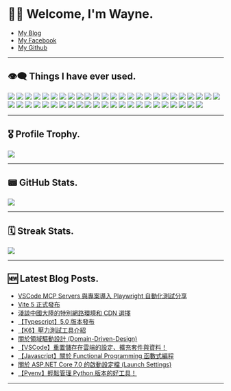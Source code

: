 # 🧑‍💻 Welcome, I'm Wayne.

- [My Blog](https://wayne-blog.com/)  
- [My Facebook](https://www.facebook.com/profile.php?id=100087148375405)  
- [My Github](https://github.com/wjdesign)  

---

## 👁‍🗨 Things I have ever used.  

![](https://img.shields.io/badge/JavaScript-323330?style=for-the-badge&logo=javascript&logoColor=F7DF1E) ![](https://img.shields.io/badge/TypeScript-007ACC?style=for-the-badge&logo=typescript&logoColor=white) ![](https://img.shields.io/badge/Python-FFD43B?style=for-the-badge&logo=python&logoColor=blue) ![](https://img.shields.io/badge/C%23-239120?style=for-the-badge&logo=c-sharp&logoColor=white) ![](https://img.shields.io/badge/Dart-0175C2?style=for-the-badge&logo=dart&logoColor=white) ![](https://img.shields.io/badge/Vue.js-35495E?style=for-the-badge&logo=vuedotjs&logoColor=4FC08D) ![](https://img.shields.io/badge/nuxt.js-00C58E?style=for-the-badge&logo=nuxtdotjs&logoColor=white) ![](https://img.shields.io/badge/Node.js-339933?style=for-the-badge&logo=nodedotjs&logoColor=white) ![](https://img.shields.io/badge/npm-CB3837?style=for-the-badge&logo=npm&logoColor=white) ![](https://img.shields.io/badge/Yarn-2C8EBB?style=for-the-badge&logo=yarn&logoColor=white) ![](https://img.shields.io/badge/React-20232A?style=for-the-badge&logo=react&logoColor=61DAFB) ![](https://img.shields.io/badge/Vuetify-1867C0?style=for-the-badge&logo=vuetify&logoColor=white) ![](https://img.shields.io/badge/Webpack-8DD6F9?style=for-the-badge&logo=Webpack&logoColor=white) ![](https://img.shields.io/badge/Vite-B73BFE?style=for-the-badge&logo=vite&logoColor=FFD62E) ![](https://img.shields.io/badge/CSS3-1572B6?style=for-the-badge&logo=css3&logoColor=white) ![](https://img.shields.io/badge/Pug-E3C29B?style=for-the-badge&logo=pug&logoColor=black) ![](https://img.shields.io/badge/Hugo-FF4088?style=for-the-badge&logo=hugo&logoColor=white) ![](https://img.shields.io/badge/GitHub%20Pages-222222?style=for-the-badge&logo=GitHub%20Pages&logoColor=white) ![](https://img.shields.io/badge/Electron-2B2E3A?style=for-the-badge&logo=electron&logoColor=9FEAF9) ![](https://img.shields.io/badge/Docker-2CA5E0?style=for-the-badge&logo=docker&logoColor=white) ![](https://img.shields.io/badge/conda-342B029.svg?&style=for-the-badge&logo=anaconda&logoColor=white) ![](https://img.shields.io/badge/Bootstrap-563D7C?style=for-the-badge&logo=bootstrap&logoColor=white) ![](https://img.shields.io/badge/Babel-F9DC3E?style=for-the-badge&logo=babel&logoColor=white) ![](https://img.shields.io/badge/kubernetes-326ce5.svg?&style=for-the-badge&logo=kubernetes&logoColor=white) ![](https://img.shields.io/badge/Postman-FF6C37?style=for-the-badge&logo=Postman&logoColor=white) ![](https://img.shields.io/badge/rollup%20js-EC4A3F?style=for-the-badge&logo=rollup.js&logoColor=white) ![](https://img.shields.io/badge/Tailwind_CSS-38B2AC?style=for-the-badge&logo=tailwind-css&logoColor=white) ![](https://img.shields.io/badge/ts--node-3178C6?style=for-the-badge&logo=ts-node&logoColor=white) ![](https://img.shields.io/badge/Nginx-009639?style=for-the-badge&logo=nginx&logoColor=white) ![](https://img.shields.io/badge/Svelte-4A4A55?style=for-the-badge&logo=svelte&logoColor=FF3E00) ![](https://img.shields.io/badge/Sass-CC6699?style=for-the-badge&logo=sass&logoColor=white) ![](https://img.shields.io/badge/Microsoft-666666?style=for-the-badge&logo=microsoft&logoColor=white) ![](https://img.shields.io/badge/.NET-512BD4?style=for-the-badge&logo=dotnet&logoColor=white) ![](https://img.shields.io/badge/NuGet-004880?style=for-the-badge&logo=nuget&logoColor=white) ![](https://img.shields.io/badge/redis-CC0000.svg?&style=for-the-badge&logo=redis&logoColor=white) ![](https://img.shields.io/badge/Flutter-02569B?style=for-the-badge&logo=flutter&logoColor=white) ![](https://img.shields.io/badge/Markdown-000000?style=for-the-badge&logo=markdown&logoColor=white) ![](https://img.shields.io/badge/jQuery-0769AD?style=for-the-badge&logo=jquery&logoColor=white) ![](https://img.shields.io/badge/VSCode-0078D4?style=for-the-badge&logo=visual%20studio%20code&logoColor=white) ![](https://img.shields.io/badge/Visual_Studio-5C2D91?style=for-the-badge&logo=visual%20studio&logoColor=white) ![](https://img.shields.io/badge/Visual_Studio_Code-0078D4?style=for-the-badge&logo=visual%20studio%20code&logoColor=white) ![](https://img.shields.io/badge/Xcode-007ACC?style=for-the-badge&logo=Xcode&logoColor=white) ![](https://img.shields.io/badge/VIM-%2311AB00.svg?&style=for-the-badge&logo=vim&logoColor=white) ![](https://img.shields.io/badge/eslint-3A33D1?style=for-the-badge&logo=eslint&logoColor=white) ![](https://img.shields.io/badge/prettier-1A2C34?style=for-the-badge&logo=prettier&logoColor=F7BA3E) ![](https://img.shields.io/badge/stylelint-000?style=for-the-badge&logo=stylelint&logoColor=white) ![](https://img.shields.io/badge/GitHub-100000?style=for-the-badge&logo=github&logoColor=white) ![](https://img.shields.io/badge/GitLab-330F63?style=for-the-badge&logo=gitlab&logoColor=white) 

---

## 🎖︎ Profile Trophy.  

![](https://github-profile-trophy.vercel.app/?username=wjdesign&theme=darkhub)  

---

## 📟 GitHub Stats.  

![](https://github-readme-stats.vercel.app/api?username=wjdesign&theme=onedark)  

---

## 🗓️ Streak Stats.  

![](https://streak-stats.demolab.com/?user=wjdesign&theme=dark)  

---

## 🆕 Latest Blog Posts.  

<!-- BLOG-POST-LIST:START -->
- [VSCode MCP Servers 與專案導入 Playwright 自動化測試分享](https://wayne-blog.com/2025-08-30/vscode-mcp-servers-playwright/)
- [Vite 5 正式發布](https://wayne-blog.com/2023-11-22/vite-v5-announcing/)
- [淺談中國大陸的特別網路環境和 CDN 選擇](https://wayne-blog.com/2023-08-18/cdn-in-china/)
- [【Typescript】5.0 版本發布](https://wayne-blog.com/2023-04-18/ts-v5-introduction/)
- [【K6】壓力測試工具介紹](https://wayne-blog.com/2023-04-11/k6-introduction/)
- [關於領域驅動設計 &lpar;Domain-Driven-Design&rpar;](https://wayne-blog.com/2023-03-31/ddd-introduction/)
- [【VSCode】重置儲存在雲端的設定、擴充套件與資料！](https://wayne-blog.com/2023-03-31/reset-vscode-settings-cloud-data/)
- [【Javascript】關於 Functional Programming 函數式編程](https://wayne-blog.com/2023-03-27/js-functional-programming/)
- [關於 ASP.NET Core 7.0 的啟動設定檔 &lpar;Launch Settings&rpar;](https://wayne-blog.com/2023-03-24/dotnet-core-v7-launch-profile/)
- [【Pyenv】輕鬆管理 Python 版本的好工具！](https://wayne-blog.com/2023-03-21/python-pyenv-introduction/)
<!-- BLOG-POST-LIST:END -->

---
